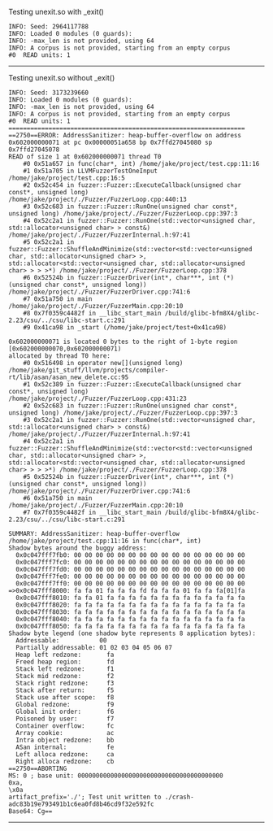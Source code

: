 Testing unexit.so with \_exit()

    INFO: Seed: 2964117788
    INFO: Loaded 0 modules (0 guards): 
    INFO: -max_len is not provided, using 64
    INFO: A corpus is not provided, starting from an empty corpus
    #0	READ units: 1

-----------------------------------------------------------------------------------

Testing unexit.so without \_exit()

    INFO: Seed: 3173239660
    INFO: Loaded 0 modules (0 guards): 
    INFO: -max_len is not provided, using 64
    INFO: A corpus is not provided, starting from an empty corpus
    #0	READ units: 1
    =================================================================
    ==2750==ERROR: AddressSanitizer: heap-buffer-overflow on address 0x602000000071 at pc 0x00000051a658 bp 0x7ffd27045080 sp 0x7ffd27045078
    READ of size 1 at 0x602000000071 thread T0
        #0 0x51a657 in func(char*, int) /home/jake/project/test.cpp:11:16
        #1 0x51a705 in LLVMFuzzerTestOneInput /home/jake/project/test.cpp:16:5
        #2 0x52c454 in fuzzer::Fuzzer::ExecuteCallback(unsigned char const*, unsigned long) /home/jake/project/./Fuzzer/FuzzerLoop.cpp:440:13
        #3 0x52c683 in fuzzer::Fuzzer::RunOne(unsigned char const*, unsigned long) /home/jake/project/./Fuzzer/FuzzerLoop.cpp:397:3
        #4 0x52c2a1 in fuzzer::Fuzzer::RunOne(std::vector<unsigned char, std::allocator<unsigned char> > const&) /home/jake/project/./Fuzzer/FuzzerInternal.h:97:41
        #5 0x52c2a1 in fuzzer::Fuzzer::ShuffleAndMinimize(std::vector<std::vector<unsigned char, std::allocator<unsigned char> >, std::allocator<std::vector<unsigned char, std::allocator<unsigned char> > > >*) /home/jake/project/./Fuzzer/FuzzerLoop.cpp:378
        #6 0x52524b in fuzzer::FuzzerDriver(int*, char***, int (*)(unsigned char const*, unsigned long)) /home/jake/project/./Fuzzer/FuzzerDriver.cpp:741:6
        #7 0x51a750 in main /home/jake/project/./Fuzzer/FuzzerMain.cpp:20:10
        #8 0x7f0359c4482f in __libc_start_main /build/glibc-bfm8X4/glibc-2.23/csu/../csu/libc-start.c:291
        #9 0x41ca98 in _start (/home/jake/project/test+0x41ca98)

    0x602000000071 is located 0 bytes to the right of 1-byte region [0x602000000070,0x602000000071)
    allocated by thread T0 here:
        #0 0x516498 in operator new[](unsigned long) /home/jake/git_stuff/llvm/projects/compiler-rt/lib/asan/asan_new_delete.cc:95
        #1 0x52c389 in fuzzer::Fuzzer::ExecuteCallback(unsigned char const*, unsigned long) /home/jake/project/./Fuzzer/FuzzerLoop.cpp:431:23
        #2 0x52c683 in fuzzer::Fuzzer::RunOne(unsigned char const*, unsigned long) /home/jake/project/./Fuzzer/FuzzerLoop.cpp:397:3
        #3 0x52c2a1 in fuzzer::Fuzzer::RunOne(std::vector<unsigned char, std::allocator<unsigned char> > const&) /home/jake/project/./Fuzzer/FuzzerInternal.h:97:41
        #4 0x52c2a1 in fuzzer::Fuzzer::ShuffleAndMinimize(std::vector<std::vector<unsigned char, std::allocator<unsigned char> >, std::allocator<std::vector<unsigned char, std::allocator<unsigned char> > > >*) /home/jake/project/./Fuzzer/FuzzerLoop.cpp:378
        #5 0x52524b in fuzzer::FuzzerDriver(int*, char***, int (*)(unsigned char const*, unsigned long)) /home/jake/project/./Fuzzer/FuzzerDriver.cpp:741:6
        #6 0x51a750 in main /home/jake/project/./Fuzzer/FuzzerMain.cpp:20:10
        #7 0x7f0359c4482f in __libc_start_main /build/glibc-bfm8X4/glibc-2.23/csu/../csu/libc-start.c:291

    SUMMARY: AddressSanitizer: heap-buffer-overflow /home/jake/project/test.cpp:11:16 in func(char*, int)
    Shadow bytes around the buggy address:
      0x0c047fff7fb0: 00 00 00 00 00 00 00 00 00 00 00 00 00 00 00 00
      0x0c047fff7fc0: 00 00 00 00 00 00 00 00 00 00 00 00 00 00 00 00
      0x0c047fff7fd0: 00 00 00 00 00 00 00 00 00 00 00 00 00 00 00 00
      0x0c047fff7fe0: 00 00 00 00 00 00 00 00 00 00 00 00 00 00 00 00
      0x0c047fff7ff0: 00 00 00 00 00 00 00 00 00 00 00 00 00 00 00 00
    =>0x0c047fff8000: fa fa 01 fa fa fa fd fa fa fa 01 fa fa fa[01]fa
      0x0c047fff8010: fa fa 01 fa fa fa fa fa fa fa fa fa fa fa fa fa
      0x0c047fff8020: fa fa fa fa fa fa fa fa fa fa fa fa fa fa fa fa
      0x0c047fff8030: fa fa fa fa fa fa fa fa fa fa fa fa fa fa fa fa
      0x0c047fff8040: fa fa fa fa fa fa fa fa fa fa fa fa fa fa fa fa
      0x0c047fff8050: fa fa fa fa fa fa fa fa fa fa fa fa fa fa fa fa
    Shadow byte legend (one shadow byte represents 8 application bytes):
      Addressable:           00
      Partially addressable: 01 02 03 04 05 06 07 
      Heap left redzone:       fa
      Freed heap region:       fd
      Stack left redzone:      f1
      Stack mid redzone:       f2
      Stack right redzone:     f3
      Stack after return:      f5
      Stack use after scope:   f8
      Global redzone:          f9
      Global init order:       f6
      Poisoned by user:        f7
      Container overflow:      fc
      Array cookie:            ac
      Intra object redzone:    bb
      ASan internal:           fe
      Left alloca redzone:     ca
      Right alloca redzone:    cb
    ==2750==ABORTING
    MS: 0 ; base unit: 0000000000000000000000000000000000000000
    0xa,
    \x0a
    artifact_prefix='./'; Test unit written to ./crash-adc83b19e793491b1c6ea0fd8b46cd9f32e592fc
    Base64: Cg==

-----------------------------------------------------------------------------------
